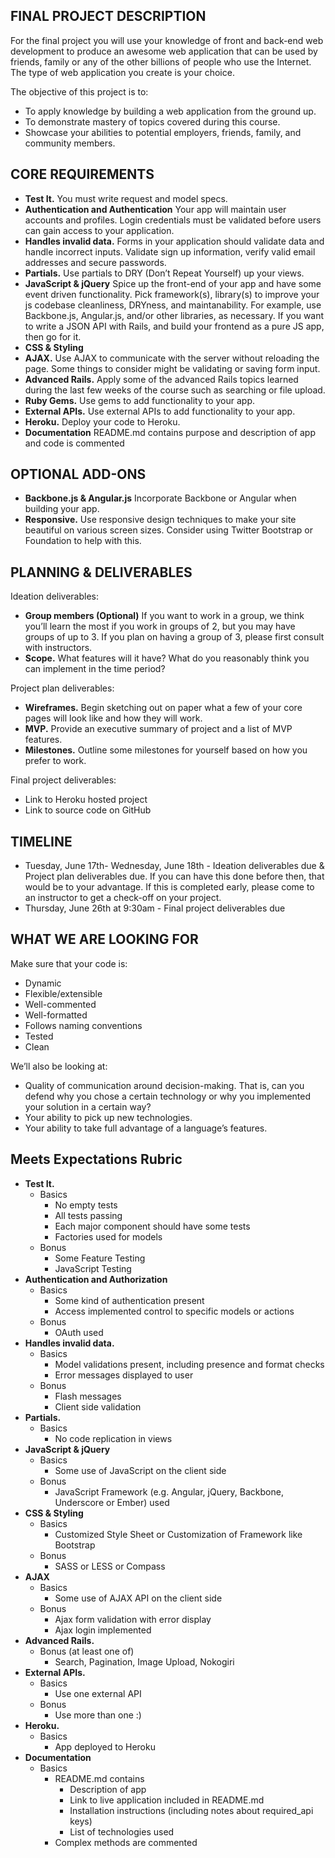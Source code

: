 ## FINAL PROJECT DESCRIPTION
For the final project you will use your knowledge of front and back-end web development to produce an awesome web application that can be used by friends, family or any of the other billions of people who use the Internet. The type of web application you create is your choice.

The objective of this project is to:
* To apply knowledge by building a web application from the ground up.
* To demonstrate mastery of topics covered during this course.
* Showcase your abilities to potential employers, friends, family, and community members.


## CORE REQUIREMENTS
* **Test It.** You must write request and model specs.
* **Authentication and Authentication** Your app will maintain user accounts and profiles. Login credentials must be validated before users can gain access to your application.
* **Handles invalid data.** Forms in your application should validate data and handle incorrect inputs. Validate sign up information, verify valid email addresses and secure passwords.
* **Partials.** Use partials to DRY (Don’t Repeat Yourself) up your views.
* **JavaScript & jQuery** Spice up the front-end of your app and have some event driven functionality. Pick framework(s), library(s) to improve your js codebase cleanliness, DRYness, and maintanability. For example, use Backbone.js, Angular.js, and/or other libraries, as necessary. If you want to write a JSON API with Rails, and build your frontend as a pure JS app, then go for it.
* **CSS & Styling** 
* **AJAX.** Use AJAX to communicate with the server without reloading the page. Some things to consider might be validating or saving form input.
* **Advanced Rails.** Apply some of the advanced Rails topics learned during the last few weeks of the course such as searching or file upload.
* **Ruby Gems.** Use gems to add functionality to your app.
* **External APIs.** Use external APIs to add functionality to your app.
* **Heroku.** Deploy your code to Heroku.
* **Documentation** README.md contains purpose and description of app and code is commented

## OPTIONAL ADD-ONS

* **Backbone.js & Angular.js** Incorporate Backbone or Angular when building your app.
* **Responsive.** Use responsive design techniques to make your site beautiful on various screen sizes. Consider using Twitter Bootstrap or Foundation to help with this.

## PLANNING & DELIVERABLES

Ideation deliverables:
* **Group members (Optional)** If you want to work in a group, we think you’ll learn the most if you work in groups of 2, but you may have groups of up to 3. If you plan on having a group of 3, please first consult with instructors.
* **Scope.** What features will it have? What do you reasonably think you can implement in the time period?

Project plan deliverables:
* **Wireframes.** Begin sketching out on paper what a few of your core pages will look like and how they will work.
* **MVP.** Provide an executive summary of project and a list of MVP features.
* **Milestones.** Outline some milestones for yourself based on how you prefer to work.

Final project deliverables:
* Link to Heroku hosted project
* Link to source code on GitHub


## TIMELINE

* Tuesday, June 17th- Wednesday, June 18th - Ideation deliverables due & Project plan deliverables due. If you can have this done before then, that would be to your advantage. If this is completed early, please come to an instructor to get a check-off on your project.
* Thursday, June 26th at 9:30am - Final project deliverables due

## WHAT WE ARE LOOKING FOR
Make sure that your code is:
* Dynamic
* Flexible/extensible
* Well-commented
* Well-formatted
* Follows naming conventions
* Tested
* Clean

We’ll also be looking at:
* Quality of communication around decision-making. That is, can you defend why you chose a certain technology or why you implemented your solution in a certain way?
* Your ability to pick up new technologies.
* Your ability to take full advantage of a language’s features.



## Meets Expectations Rubric
* **Test It.** 
  * Basics
    * No empty tests
    * All tests passing
    * Each major component should have some tests
    * Factories used for models 
  * Bonus
    * Some Feature Testing
    * JavaScript Testing
* **Authentication and Authorization** 
  * Basics
    * Some kind of authentication present
    * Access implemented control to specific models or actions
  * Bonus
    * OAuth used
* **Handles invalid data.** 
  * Basics
    * Model validations present, including presence and format checks
    * Error messages displayed to user
  * Bonus
    * Flash messages
    * Client side validation
* **Partials.** 
  * Basics
    * No code replication in views
* **JavaScript & jQuery** 
  * Basics
    * Some use of JavaScript on the client side
  * Bonus 
    * JavaScript Framework (e.g. Angular, jQuery, Backbone, Underscore or Ember) used
* **CSS & Styling** 
  * Basics
    * Customized Style Sheet or Customization of Framework like Bootstrap
  * Bonus
    * SASS or LESS or Compass
* **AJAX** 
  * Basics
     * Some use of AJAX API on the client side
  * Bonus
     * Ajax form validation with error display
     * Ajax login implemented
* **Advanced Rails.**
  * Bonus (at least one of)
     *  Search, Pagination, Image Upload, Nokogiri
* **External APIs.** 
  * Basics 
    * Use one external API
  * Bonus
    * Use more than one :)
* **Heroku.**
  * Basics
    * App deployed to Heroku
* **Documentation** 
  * Basics
    * README.md contains
      * Description of app
      * Link to live application included in README.md
      * Installation instructions (including notes about required_api keys) 
      * List of technologies used
    * Complex methods are commented  
    
     

